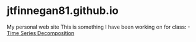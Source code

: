 # jtfinnegan81.github.io
My personal web site
This is something I have been working on for class:
-[Time Series Decomposition](/timeSeries/index.md)
